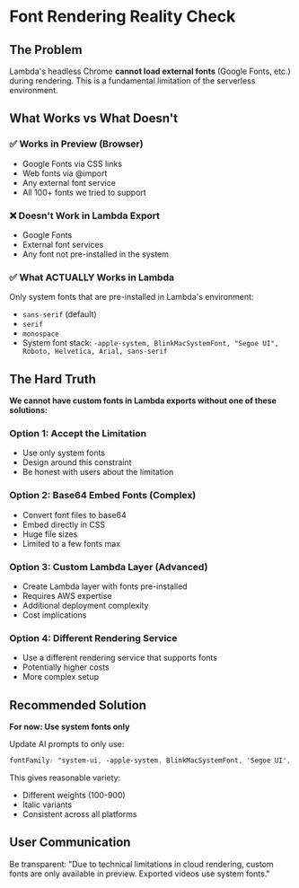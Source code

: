 # Font Rendering Reality Check

## The Problem
Lambda's headless Chrome **cannot load external fonts** (Google Fonts, etc.) during rendering. This is a fundamental limitation of the serverless environment.

## What Works vs What Doesn't

### ✅ Works in Preview (Browser)
- Google Fonts via CSS links
- Web fonts via @import
- Any external font service
- All 100+ fonts we tried to support

### ❌ Doesn't Work in Lambda Export
- Google Fonts
- External font services
- Any font not pre-installed in the system

### ✅ What ACTUALLY Works in Lambda
Only system fonts that are pre-installed in Lambda's environment:
- `sans-serif` (default)
- `serif`
- `monospace`
- System font stack: `-apple-system, BlinkMacSystemFont, "Segoe UI", Roboto, Helvetica, Arial, sans-serif`

## The Hard Truth
**We cannot have custom fonts in Lambda exports without one of these solutions:**

### Option 1: Accept the Limitation
- Use only system fonts
- Design around this constraint
- Be honest with users about the limitation

### Option 2: Base64 Embed Fonts (Complex)
- Convert font files to base64
- Embed directly in CSS
- Huge file sizes
- Limited to a few fonts max

### Option 3: Custom Lambda Layer (Advanced)
- Create Lambda layer with fonts pre-installed
- Requires AWS expertise
- Additional deployment complexity
- Cost implications

### Option 4: Different Rendering Service
- Use a different rendering service that supports fonts
- Potentially higher costs
- More complex setup

## Recommended Solution
**For now: Use system fonts only**

Update AI prompts to only use:
```css
fontFamily: "system-ui, -apple-system, BlinkMacSystemFont, 'Segoe UI', Roboto, sans-serif"
```

This gives reasonable variety:
- Different weights (100-900)
- Italic variants
- Consistent across all platforms

## User Communication
Be transparent:
"Due to technical limitations in cloud rendering, custom fonts are only available in preview. Exported videos use system fonts."